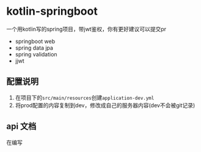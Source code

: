 # kotlin-springboot

一个用kotlin写的spring项目，带jwt鉴权，你有更好建议可以提交pr

- springboot web
- spring data jpa
- spring validation
- jjwt

## 配置说明

1. 在项目下的`src/main/resources`创建`application-dev.yml`
2. 将prod配置的内容复制到dev，修改成自己的服务器内容(dev不会被git记录)

## api 文档

在编写